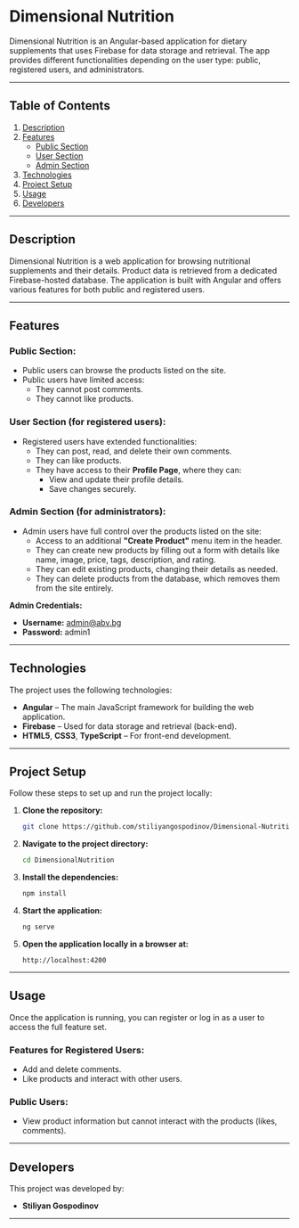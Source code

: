 # Dimensional Nutrition

Dimensional Nutrition is an Angular-based application for dietary supplements that uses Firebase for data storage and retrieval. The app provides different functionalities depending on the user type: public, registered users, and administrators.

---

## Table of Contents
1. [Description](#description)
2. [Features](#features)
   - [Public Section](#public-section)
   - [User Section](#user-section)
   - [Admin Section](#admin-section)
3. [Technologies](#technologies)
4. [Project Setup](#project-setup)
5. [Usage](#usage)
6. [Developers](#developers)

---

## Description

Dimensional Nutrition is a web application for browsing nutritional supplements and their details. Product data is retrieved from a dedicated Firebase-hosted database. The application is built with Angular and offers various features for both public and registered users.

---

## Features

### Public Section:
- Public users can browse the products listed on the site.
- Public users have limited access:
  - They cannot post comments.
  - They cannot like products.

### User Section (for registered users):
- Registered users have extended functionalities:
  - They can post, read, and delete their own comments.
  - They can like products.
  - They have access to their **Profile Page**, where they can:
    - View and update their profile details.
    - Save changes securely.

### Admin Section (for administrators):
- Admin users have full control over the products listed on the site:
  - Access to an additional **"Create Product"** menu item in the header.
  - They can create new products by filling out a form with details like name, image, price, tags, description, and rating.
  - They can edit existing products, changing their details as needed.
  - They can delete products from the database, which removes them from the site entirely.

**Admin Credentials:**
- **Username:** admin@abv.bg
- **Password:** admin1

---

## Technologies

The project uses the following technologies:
- **Angular** – The main JavaScript framework for building the web application.
- **Firebase** – Used for data storage and retrieval (back-end).
- **HTML5**, **CSS3**, **TypeScript** – For front-end development.

---

## Project Setup

Follow these steps to set up and run the project locally:

1. **Clone the repository:**
   ```bash
   git clone https://github.com/stiliyangospodinov/Dimensional-Nutrition.git
   ```

2. **Navigate to the project directory:**
   ```bash
   cd DimensionalNutrition
   ```

3. **Install the dependencies:**
   ```bash
   npm install
   ```

4. **Start the application:**
   ```bash
   ng serve
   ```

5. **Open the application locally in a browser at:**
   ```
   http://localhost:4200
   ```

---

## Usage

Once the application is running, you can register or log in as a user to access the full feature set.

### Features for Registered Users:
- Add and delete comments.
- Like products and interact with other users.

### Public Users:
- View product information but cannot interact with the products (likes, comments).

---

## Developers

This project was developed by:
- **Stiliyan Gospodinov**

---
